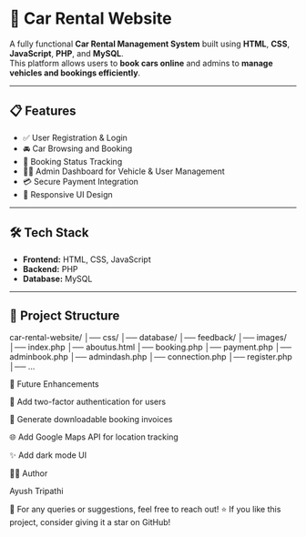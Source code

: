 # 🚗 Car Rental Website

A fully functional **Car Rental Management System** built using **HTML**, **CSS**, **JavaScript**, **PHP**, and **MySQL**.  
This platform allows users to **book cars online** and admins to **manage vehicles and bookings efficiently**.

---

## 📋 Features
- ✅ User Registration & Login  
- 🚘 Car Browsing and Booking  
- 📅 Booking Status Tracking  
- 🧑‍💼 Admin Dashboard for Vehicle & User Management  
- 💳 Secure Payment Integration  
- 📱 Responsive UI Design  

---

## 🛠️ Tech Stack
- **Frontend:** HTML, CSS, JavaScript  
- **Backend:** PHP  
- **Database:** MySQL  

---

## 📂 Project Structure
car-rental-website/
│── css/
│── database/
│── feedback/
│── images/
│── index.php
│── aboutus.html
│── booking.php
│── payment.php
│── adminbook.php
│── admindash.php
│── connection.php
│── register.php
│── ...


🧭 Future Enhancements

🔐 Add two-factor authentication for users

🧾 Generate downloadable booking invoices

🌐 Add Google Maps API for location tracking

✨ Add dark mode UI

👨‍💻 Author

Ayush Tripathi

📧 For any queries or suggestions, feel free to reach out!
⭐ If you like this project, consider giving it a star on GitHub!
